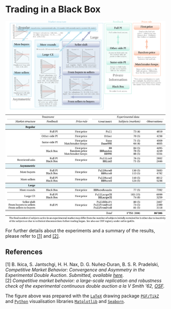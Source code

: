 # Trading in a Black Box

<p align="center">
  <img src="Figures/TradingBlackBox.svg">
</p>

For further details about the experiments and a summary of the results, please refer to [[1]](#1) and [[2]](#2).

## References
<a id="1">[1]</a> 
B. Ikica, S. Jantschgi, H. H. Nax, D. G. Nuñez‐Duran, B. S. R. Pradelski, _Competitive Market Behavior: Convergence and Asymmetry in the Experimental Double Auction_. _Submitted, available [here](http://dx.doi.org/10.2139/ssrn.3131004)._\
<a id="2">[2]</a>
_Competitive market behavior: a large-scale replication and robustness check of the experimental continuous double auction a la V Smith '62, [OSF](https://osf.io/gu62n/)._

The figure above was prepared with the [```LaTeX```](https://www.latex-project.org/) drawing package [```PGF/TikZ```](https://github.com/pgf-tikz/pgf) and [```Python```](https://www.python.org/) visualisation libraries [```Matplotlib```](https://matplotlib.org/) and [```Seaborn```](https://seaborn.pydata.org/).
